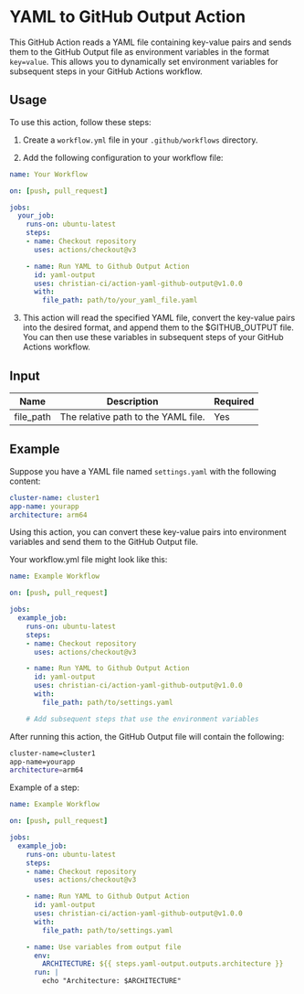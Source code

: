 # YAML to GitHub Output Action

This GitHub Action reads a YAML file containing key-value pairs and sends them to the GitHub Output file as environment variables in the format `key=value`. This allows you to dynamically set environment variables for subsequent steps in your GitHub Actions workflow.

## Usage

To use this action, follow these steps:

1. Create a `workflow.yml` file in your `.github/workflows` directory.

2. Add the following configuration to your workflow file:

```yaml
name: Your Workflow

on: [push, pull_request]

jobs:
  your_job:
    runs-on: ubuntu-latest
    steps:
    - name: Checkout repository
      uses: actions/checkout@v3

    - name: Run YAML to Github Output Action
      id: yaml-output
      uses: christian-ci/action-yaml-github-output@v1.0.0
      with:
        file_path: path/to/your_yaml_file.yaml
```
3. This action will read the specified YAML file, convert the key-value pairs into the desired format, and append them to the $GITHUB_OUTPUT file. You can then use these variables in subsequent steps of your GitHub Actions workflow.

## Input

| Name      | Description                      | Required |
|-----------|----------------------------------|----------|
| file_path | The relative path to the YAML file. | Yes      |

## Example

Suppose you have a YAML file named `settings.yaml` with the following content:

```yaml
cluster-name: cluster1
app-name: yourapp
architecture: arm64
```

Using this action, you can convert these key-value pairs into environment variables and send them to the GitHub Output file.

Your workflow.yml file might look like this:

```yaml
name: Example Workflow

on: [push, pull_request]

jobs:
  example_job:
    runs-on: ubuntu-latest
    steps:
    - name: Checkout repository
      uses: actions/checkout@v3

    - name: Run YAML to Github Output Action
      id: yaml-output
      uses: christian-ci/action-yaml-github-output@v1.0.0
      with:
        file_path: path/to/settings.yaml

    # Add subsequent steps that use the environment variables
```

After running this action, the GitHub Output file will contain the following:

```bash
cluster-name=cluster1
app-name=yourapp
architecture=arm64
```

Example of a step:

```yaml
name: Example Workflow

on: [push, pull_request]

jobs:
  example_job:
    runs-on: ubuntu-latest
    steps:
    - name: Checkout repository
      uses: actions/checkout@v3

    - name: Run YAML to Github Output Action
      id: yaml-output
      uses: christian-ci/action-yaml-github-output@v1.0.0
      with:
        file_path: path/to/settings.yaml

    - name: Use variables from output file
      env:
        ARCHITECTURE: ${{ steps.yaml-output.outputs.architecture }}
      run: |
        echo "Architecture: $ARCHITECTURE"
```